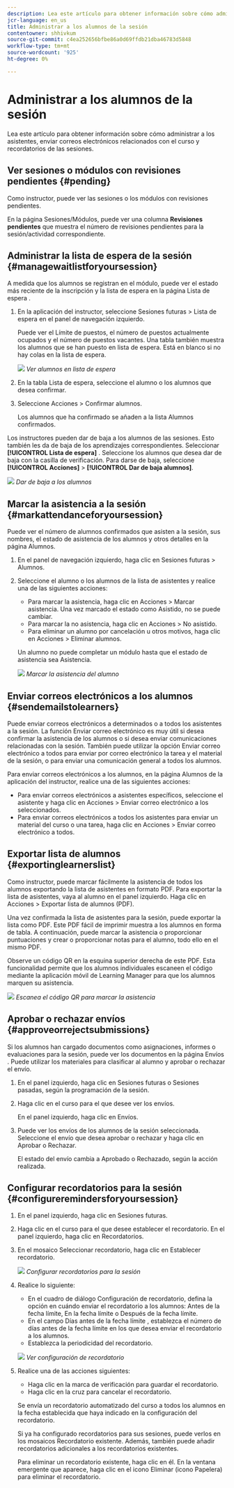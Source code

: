 ```yaml
---
description: Lea este artículo para obtener información sobre cómo administrar a los asistentes, enviar correos electrónicos relacionados con el curso y recordatorios de las sesiones.
jcr-language: en_us
title: Administrar a los alumnos de la sesión
contentowner: shhivkum
source-git-commit: c4ea252656bfbe86a0d69ffdb21dba46783d5848
workflow-type: tm+mt
source-wordcount: '925'
ht-degree: 0%

---
```




# Administrar a los alumnos de la sesión

Lea este artículo para obtener información sobre cómo administrar a los asistentes, enviar correos electrónicos relacionados con el curso y recordatorios de las sesiones.

## Ver sesiones o módulos con revisiones pendientes {#pending}

Como instructor, puede ver las sesiones o los módulos con revisiones pendientes.

En la página Sesiones/Módulos, puede ver una columna **Revisiones pendientes** que muestra el número de revisiones pendientes para la sesión/actividad correspondiente.

## Administrar la lista de espera de la sesión {#managewaitlistforyoursession}

A medida que los alumnos se registran en el módulo, puede ver el estado más reciente de la inscripción y la lista de espera en la página Lista de espera .

1. En la aplicación del instructor, seleccione Sesiones futuras > Lista de espera en el panel de navegación izquierdo.

   Puede ver el Límite de puestos, el número de puestos actualmente ocupados y el número de puestos vacantes. Una tabla también muestra los alumnos que se han puesto en lista de espera. Está en blanco si no hay colas en la lista de espera.

   ![](assets/waitlist.png)
   *Ver alumnos en lista de espera*

1. En la tabla Lista de espera, seleccione el alumno o los alumnos que desea confirmar.
1. Seleccione Acciones > Confirmar alumnos.

   Los alumnos que ha confirmado se añaden a la lista Alumnos confirmados.

Los instructores pueden dar de baja a los alumnos de las sesiones. Esto también les da de baja de los aprendizajes correspondientes. Seleccionar **[!UICONTROL Lista de espera]** . Seleccione los alumnos que desea dar de baja con la casilla de verificación. Para darse de baja, seleccione **[!UICONTROL Acciones]** > **[!UICONTROL Dar de baja alumnos]**.

![](assets/unenroll-learners.png)
*Dar de baja a los alumnos*

## Marcar la asistencia a la sesión {#markattendanceforyoursession}

Puede ver el número de alumnos confirmados que asisten a la sesión, sus nombres, el estado de asistencia de los alumnos y otros detalles en la página Alumnos.

1. En el panel de navegación izquierdo, haga clic en Sesiones futuras > Alumnos.
1. Seleccione el alumno o los alumnos de la lista de asistentes y realice una de las siguientes acciones:

   * Para marcar la asistencia, haga clic en Acciones > Marcar asistencia. Una vez marcado el estado como Asistido, no se puede cambiar.
   * Para marcar la no asistencia, haga clic en Acciones > No asistido.
   * Para eliminar un alumno por cancelación u otros motivos, haga clic en Acciones > Eliminar alumnos.

   Un alumno no puede completar un módulo hasta que el estado de asistencia sea Asistencia.

   ![](assets/markattendance.png)
   *Marcar la asistencia del alumno*

## Enviar correos electrónicos a los alumnos {#sendemailstolearners}

Puede enviar correos electrónicos a determinados o a todos los asistentes a la sesión. La función Enviar correo electrónico es muy útil si desea confirmar la asistencia de los alumnos o si desea enviar comunicaciones relacionadas con la sesión. También puede utilizar la opción Enviar correo electrónico a todos para enviar por correo electrónico la tarea y el material de la sesión, o para enviar una comunicación general a todos los alumnos.

Para enviar correos electrónicos a los alumnos, en la página Alumnos de la aplicación del instructor, realice una de las siguientes acciones:

* Para enviar correos electrónicos a asistentes específicos, seleccione el asistente y haga clic en Acciones > Enviar correo electrónico a los seleccionados.
* Para enviar correos electrónicos a todos los asistentes para enviar un material del curso o una tarea, haga clic en Acciones > Enviar correo electrónico a todos.

## Exportar lista de alumnos {#exportinglearnerslist}

Como instructor, puede marcar fácilmente la asistencia de todos los alumnos exportando la lista de asistentes en formato PDF. Para exportar la lista de asistentes, vaya al alumno en el panel izquierdo. Haga clic en Acciones > Exportar lista de alumnos (PDF).

Una vez confirmada la lista de asistentes para la sesión, puede exportar la lista como PDF. Este PDF fácil de imprimir muestra a los alumnos en forma de tabla. A continuación, puede marcar la asistencia o proporcionar puntuaciones y crear o proporcionar notas para el alumno, todo ello en el mismo PDF.

Observe un código QR en la esquina superior derecha de este PDF. Esta funcionalidad permite que los alumnos individuales escaneen el código mediante la aplicación móvil de Learning Manager para que los alumnos marquen su asistencia.

![](assets/exportpdf.png)
*Escanea el código QR para marcar la asistencia*

## Aprobar o rechazar envíos {#approveorrejectsubmissions}

Si los alumnos han cargado documentos como asignaciones, informes o evaluaciones para la sesión, puede ver los documentos en la página Envíos . Puede utilizar los materiales para clasificar al alumno y aprobar o rechazar el envío.

1. En el panel izquierdo, haga clic en Sesiones futuras o Sesiones pasadas, según la programación de la sesión.
1. Haga clic en el curso para el que desee ver los envíos.

   En el panel izquierdo, haga clic en Envíos.

1. Puede ver los envíos de los alumnos de la sesión seleccionada. Seleccione el envío que desea aprobar o rechazar y haga clic en Aprobar o Rechazar.

   El estado del envío cambia a Aprobado o Rechazado, según la acción realizada.

## Configurar recordatorios para la sesión {#configureremindersforyoursession}

1. En el panel izquierdo, haga clic en Sesiones futuras.
1. Haga clic en el curso para el que desee establecer el recordatorio. En el panel izquierdo, haga clic en Recordatorios.
1. En el mosaico Seleccionar recordatorio, haga clic en Establecer recordatorio.

   ![](assets/setreminder.png)
   *Configurar recordatorios para la sesión*

1. Realice lo siguiente:

   * En el cuadro de diálogo Configuración de recordatorio, defina la opción en cuándo enviar el recordatorio a los alumnos: Antes de la fecha límite, En la fecha límite o Después de la fecha límite.
   * En el campo Días antes de la fecha límite , establezca el número de días antes de la fecha límite en los que desea enviar el recordatorio a los alumnos.
   * Establezca la periodicidad del recordatorio.

   ![](assets/remindersettings.png)
   *Ver configuración de recordatorio*

1. Realice una de las acciones siguientes:

   * Haga clic en la marca de verificación para guardar el recordatorio.
   * Haga clic en la cruz para cancelar el recordatorio.

   Se envía un recordatorio automatizado del curso a todos los alumnos en la fecha establecida que haya indicado en la configuración del recordatorio.

   Si ya ha configurado recordatorios para sus sesiones, puede verlos en los mosaicos Recordatorio existente. Además, también puede añadir recordatorios adicionales a los recordatorios existentes.

   Para eliminar un recordatorio existente, haga clic en él. En la ventana emergente que aparece, haga clic en el icono Eliminar (icono Papelera) para eliminar el recordatorio.
